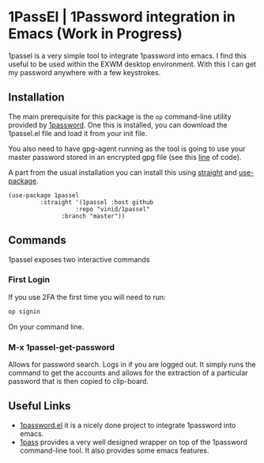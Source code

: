 # 1PassEl | 1Password integration in Emacs (Work in Progress)

1passel is a very simple tool to integrate 1password into emacs. I find this useful to be used within the EXWM desktop environment. With this I can get my password anywhere with a few keystrokes.

## Installation

The main prerequisite for this package is the `op` command-line utility provided by [1password](https://1password.com/downloads/command-line/). One this is installed, you can download the 1passel.el file and load it from your init file.

You also need to have gpg-agent running as the tool is going to use your master password stored in an encrypted gpg file (see this [line](https://github.com/vinid/1passel/blob/master/1passel.el) of code).


A part from the usual installation you can install this using [straight](https://github.com/raxod502/straight.el) and [use-package](https://github.com/jwiegley/use-package).

```elisp
(use-package 1passel
	     :straight '(1passel :host github
	     	       :repo "vinid/1passel"
		       :branch "master"))
```

## Commands

1passel exposes two interactive commands

### First Login

If you use 2FA the first time you will need to run:

```bash
op signin
```

On your command line.

### M-x 1passel-get-password

Allows for password search. Logs in if you are logged out. It simply runs the command to get the accounts and allows for the extraction of a particular password that is then copied to clip-board.


## Useful Links

+ [1password.el](https://github.com/xuchunyang/1password.el) it is a nicely done project to integrate 1password into emacs.
+ [1pass](https://github.com/dcreemer/1pass) provides a very well designed wrapper on top of the 1password command-line tool. It also provides some emacs features.